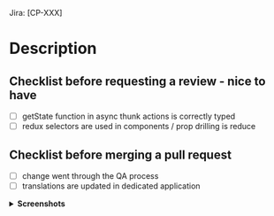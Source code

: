 Jira: [CP-XXX]

# Description

## Checklist before requesting a review - nice to have

- [ ] getState function in async thunk actions is correctly typed
- [ ] redux selectors are used in components / prop drilling is reduce

## Checklist before merging a pull request

- [ ] change went through the QA process
- [ ] translations are updated in dedicated application

<details>
<summary><b>Screenshots</b></summary>
// put images here
</details>

